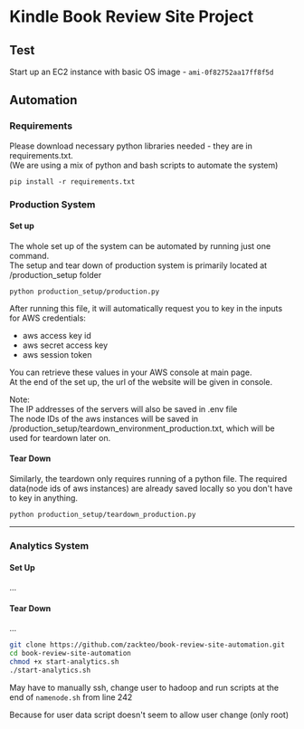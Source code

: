 # Kindle Book Review Site Project

## Test
Start up an EC2 instance with basic OS image - `ami-0f82752aa17ff8f5d`

## Automation
### Requirements
Please download necessary python libraries needed - they are in requirements.txt.   
(We are using a mix of python and bash scripts to automate the system)
```
pip install -r requirements.txt
```
### Production System
#### Set up
The whole set up of the system can be automated by running just one command.    
The setup and tear down of production system is primarily located at /production_setup folder
```
python production_setup/production.py
```
After running this file, it will automatically request you to key in the inputs for AWS credentials:  
- aws access key id
- aws secret access key
- aws session token    

You can retrieve these values in your AWS console at main page.    
At the end of the set up, the url of the website will be given in console.      
               
Note:            
The IP addresses of the servers will also be saved in .env file         
The node IDs of the aws instances will be saved in /production_setup/teardown_environment_production.txt, which will be used for teardown later on.

#### Tear Down
Similarly, the teardown only requires running of a python file. 
The required data(node ids of aws instances) are already saved locally so you don't have to key in anything.
```
python production_setup/teardown_production.py
```
_______________________________
### Analytics System
#### Set Up
...

#### Tear Down
...
```bash
git clone https://github.com/zackteo/book-review-site-automation.git
cd book-review-site-automation
chmod +x start-analytics.sh 
./start-analytics.sh
```

May have to manually ssh, change user to hadoop and run scripts at the end of `namenode.sh` from line 242

Because for user data script doesn't seem to allow user change (only root)
